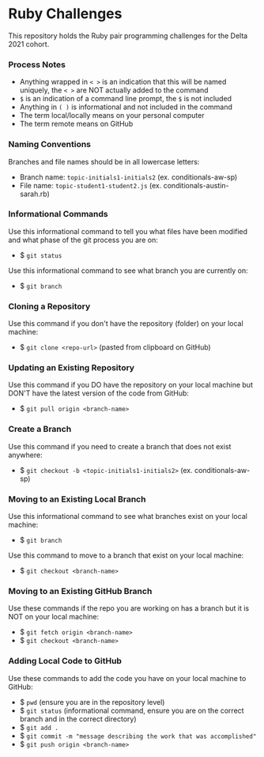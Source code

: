 # Ruby Challenges

This repository holds the Ruby pair programming challenges for the Delta 2021 cohort.

### Process Notes
- Anything wrapped in `< >` is an indication that this will be named uniquely, the `< >` are NOT actually added to the command
- `$` is an indication of a command line prompt, the `$` is not included
- Anything in `( )` is informational and not included in the command
- The term local/locally means on your personal computer
- The term remote means on GitHub


### Naming Conventions
Branches and file names should be in all lowercase letters:
- Branch name: `topic-initials1-initials2` (ex. conditionals-aw-sp)
- File name: `topic-student1-student2.js` (ex. conditionals-austin-sarah.rb)


### Informational Commands
Use this informational command to tell you what files have been modified and what phase of the git process you are on:  
- $ `git status`  

Use this informational command to see what branch you are currently on:  
- $ `git branch`


### Cloning a Repository
Use this command if you don't have the repository (folder) on your local machine:   
- $ `git clone <repo-url>` (pasted from clipboard on GitHub)


### Updating an Existing Repository
Use this command if you DO have the repository on your local machine but DON'T have the latest version of the code from GitHub:  
- $ `git pull origin <branch-name>`


### Create a Branch
Use this command if you need to create a branch that does not exist anywhere:  
- $ `git checkout -b <topic-initials1-initials2>` (ex. conditionals-aw-sp)


### Moving to an Existing Local Branch
Use this informational command to see what branches exist on your local machine:  
- $ `git branch`

Use this command to move to a branch that exist on your local machine:  
- $ `git checkout <branch-name>`  


### Moving to an Existing GitHub Branch
Use these commands if the repo you are working on has a branch but it is NOT on your local machine:  
- $ `git fetch origin <branch-name>`
- $ `git checkout <branch-name>`


### Adding Local Code to GitHub
Use these commands to add the code you have on your local machine to GitHub:
- $ `pwd` (ensure you are in the repository level)
- $ `git status` (informational command, ensure you are on the correct branch and in the correct directory)
- $ `git add .`
- $ `git commit -m "message describing the work that was accomplished"`
- $ `git push origin <branch-name>`
